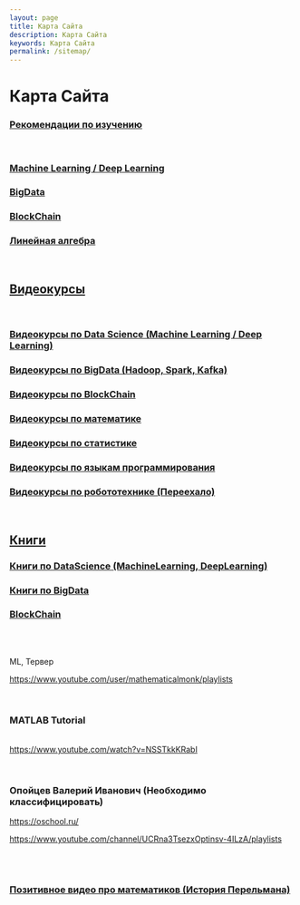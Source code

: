 ```yaml
---
layout: page
title: Карта Сайта
description: Карта Сайта
keywords: Карта Сайта
permalink: /sitemap/
---
```


# Карта Сайта

### [Рекомендации по изучению](/recommendations/)

<br/>

### [Machine Learning / Deep Learning](/ds/)

### [BigData](/ds/bigdata/)

### [BlockChain](/blockchain/)

### [Линейная алгебра](/math/linal/)

<br/>

## [Видеокурсы](/videos/)

<br/>

### [Видеокурсы по Data Science (Machine Learning / Deep Learning)](/videos/ds/)

### [Видеокурсы по BigData (Hadoop, Spark, Kafka)](/videos/ds/bigdata/)

### [Видеокурсы по BlockChain](/videos/blockchain/)

### [Видеокурсы по математике](/videos/math/)

### [Видеокурсы по статистике](/videos/statistics/)

### [Видеокурсы по языкам программирования](/videos/lang/)

### [Видеокурсы по робототехнике (Переехало)](https://robotech.info/videos/)

<br/>

## [Книги](/books/)

### [Книги по DataScience (MachineLearning, DeepLearning)](/books/bigdata/)

### [Книги по BigData](/books/bigdata/)

### [BlockChain](/books/blockchain/)

<br/><br/>

ML, Тервер

https://www.youtube.com/user/mathematicalmonk/playlists

<br/>

### MATLAB Tutorial

<br/> https://www.youtube.com/watch?v=NSSTkkKRabI

<br/>

### Опойцев Валерий Иванович (Необходимо классифицировать)

https://oschool.ru/

https://www.youtube.com/channel/UCRna3TsezxOptinsv-4ILzA/playlists

<br/>

<br/>

### [Позитивное видео про математиков (История Перельмана)](/videos/perelman/)

